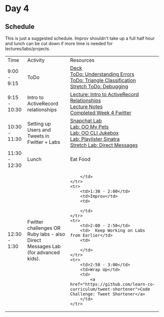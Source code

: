 # Day 4

## Schedule

This is just a suggested schedule. Improv shouldn't take up a full half hour and lunch can be cut down if more time is needed for lectures/labs/projects.

<table>
    <tr>
        <td>Time</td>
        <td>Activity</td>
        <td>Resources</td>
    </tr>
    <tr>
        <td>9:00 - 9:15</td>
        <td>ToDo</td>
        <td>
            <a href="https://docs.google.com/presentation/d/1Sos3uHD0xYstwN5VfNfhT_jGmdcR7GqhJqEP9Mw5ARs/edit?usp=sharing"> Deck</a>
            <br>
            <a href="https://github.com/learn-co-curriculum/hs-understanding-errors">ToDo: Understanding Errors</a>
            <br>
            <a href="https://github.com/learn-co-curriculum/triangle-classification">ToDo: Triangle Classification</a>
            <br>
            <a href="https://github.com/learn-co-curriculum/debug-me">Stretch ToDo: Debugging</a>
        </td>
    </tr>
    <tr>
        <td>9:15 - 10:30</td>
        <td>Intro to ActiveRecord relationships</td>
        <td>
            <a href="lectures/intro-to-activerecord-relationships/LECTURE.md">Lecture: Intro to ActiveRecord Relationships</a>
            <br>
            <a href="lectures/intro-to-activerecord-relationships">Lecture Notes</a>
            <br>
            <a href="https://github.com/learn-co-curriculum/hs-advanced-ruby-sinatra-template/tree/week-4">Completed Week 4 Fwitter</a>
        </td>
    </tr>
    <tr>
        <td>10:30 - 11:30</td>
        <td>Setting up Users and Tweets in Fwitter + Labs</td>
        <td>
            <a href="https://github.com/learn-co-curriculum/hs-advanced-software-engineering-snapchat"> Snapchat Lab</a></br>
            <a href="https://github.com/learn-co-curriculum/OO-my-pets">Lab: OO My Pets</a></br>
            <a href="https://github.com/learn-co-curriculum/jukebox-cli">Lab: OO CLI Jukebox</a></br>
            <a href="https://github.com/learn-co-curriculum/playlister-sinatra">Lab: Playlister Sinatra</a></br>
            <a href="https://github.com/learn-co-curriculum/hs-fwitter-ar-relationships-lab">Stretch Lab: Direct Messages</a>
        </td>
    </tr>
    <tr>
        <td>11:30 - 12:30</td>
        <td>Lunch</td>
        <td>
            Eat Food
        </td>
    </tr>
    <tr>
        <td>12:30 - 1:30</td>
        <td>Fwitter challenges OR Ruby labs - also Direct Messages Lab (for advanced kids).</td>
        <td>
            
        </td>
    </tr>
    <tr>
        <td>1:30 - 2:00</td>
        <td>Improv</td>
        <td>

        </td>
    </tr>
    <tr>
        <td>2:00 - 2:50</td>
        <td>  Keep Working on Labs from Earlier</td>
        <td>

        </td>
    </tr>
    <tr>
        <td>2:50 - 3:00</td>
        <td>Wrap Up</td>
        <td>
            <a href="https://github.com/learn-co-curriculum/tweet-shortener">Code Challenge: Tweet Shortener</a>
        </td>
    </tr>
</table>